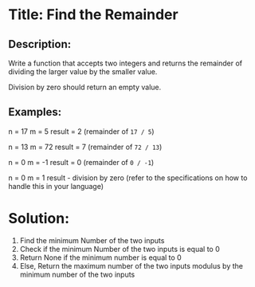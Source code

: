# Title: Find the Remainder

## Description:

Write a function that accepts two integers and returns the remainder of dividing the larger value by the smaller value.

Division by zero should return an empty value.

## Examples:

n = 17
m = 5
result = 2 (remainder of `17 / 5`)

n = 13
m = 72
result = 7 (remainder of `72 / 13`)

n = 0
m = -1
result = 0 (remainder of `0 / -1`)

n = 0
m = 1
result - division by zero (refer to the specifications on how to handle this in your language)

# Solution:

1. Find the minimum Number of the two inputs
2. Check if the minimum Number of the two inputs is equal to 0
3. Return None if the minimum number is equal to 0
4. Else, Return the maximum number of the two inputs modulus by the minimum number of the two inputs
